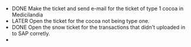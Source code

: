 - DONE Make the ticket and send e-mail for the ticket of type 1 cocoa in Medicilandia
- LATER Open the ticket for the cocoa not being type one.
- DONE Open the snow ticket for the transactions that didn't uploaded in to SAP corretly.
-